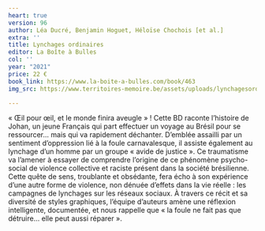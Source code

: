 ```yaml
---
heart: true
version: 96
author: Léa Ducré, Benjamin Hoguet, Héloïse Chochois [et al.]
extra: ''
title: Lynchages ordinaires
editor: La Boîte à Bulles
col: ''
year: "2021"
price: 22 €
book_link: https://www.la-boite-a-bulles.com/book/463
img_src: https://www.territoires-memoire.be/assets/uploads/lynchagesordinaires.jpg

---
```

« Œil pour œil, et le monde finira aveugle » ! Cette BD raconte l’histoire de Johan, un jeune Français qui part effectuer un voyage au Brésil pour se ressourcer... mais qui va rapidement déchanter. D’emblée assailli par un sentiment d’oppression lié à la foule carnavalesque, il assiste également au lynchage d’un homme par un groupe « avide de justice ». Ce traumatisme va l’amener à essayer de comprendre l’origine de ce phénomène psycho-social de violence collective et raciste présent dans la société brésilienne. Cette quête de sens, troublante et obsédante, fera écho à son expérience d’une autre forme de violence, non dénuée d’effets dans la vie réelle : les campagnes de lynchages sur les réseaux sociaux. À travers ce récit et sa diversité de styles graphiques, l’équipe d’auteurs amène une réflexion intelligente, documentée, et nous rappelle que « la foule ne fait pas que détruire… elle peut aussi réparer ».